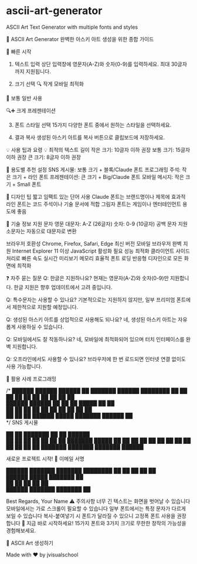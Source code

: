 # ascii-art-generator
ASCII Art Text Generator with multiple fonts and styles

📖 ASCII Art Generator
완벽한 아스키 아트 생성을 위한 종합 가이드

🚀 빠른 시작
1. 텍스트 입력
상단 입력창에 영문자(A-Z)와 숫자(0-9)를 입력하세요. 최대 30글자까지 지원됩니다.

2. 크기 선택
🔍 작게
모바일 최적화

📄 보통
일반 사용

🔍➕ 크게
프레젠테이션

3. 폰트 스타일 선택
15가지 다양한 폰트 중에서 원하는 스타일을 선택하세요.

4. 결과 복사
생성된 아스키 아트를 복사 버튼으로 클립보드에 저장하세요.


💡 사용 팁과 요령
💡 최적의 텍스트 길이
작은 크기: 10글자 이하 권장
보통 크기: 15글자 이하 권장
큰 크기: 8글자 이하 권장

📱 용도별 추천 설정
SNS 게시물: 보통 크기 + 블록/Claude 폰트
프로그래밍 주석: 작은 크기 + 라인 폰트
프레젠테이션: 큰 크기 + Big/Claude 폰트
모바일 메시지: 작은 크기 + Small 폰트

🎨 디자인 팁
짧고 임팩트 있는 단어 사용
Claude 폰트는 브랜드명이나 제목에 효과적
라인 폰트는 코드 주석이나 기술 문서에 적합
그림자 폰트는 게임이나 엔터테인먼트 용도에 좋음

🔧 기술 정보
지원 문자
영문 대문자: A-Z (26글자)
숫자: 0-9 (10글자)
공백 문자 지원
소문자는 자동으로 대문자로 변환

브라우저 호환성
Chrome, Firefox, Safari, Edge 최신 버전
모바일 브라우저 완벽 지원
Internet Explorer 11 이상
JavaScript 활성화 필요
성능 최적화
클라이언트 사이드 처리로 빠른 속도
실시간 미리보기
메모리 효율적 폰트 로딩
반응형 디자인으로 모든 화면에 최적화

❓ 자주 묻는 질문
Q: 한글은 지원하나요?
현재는 영문자(A-Z)와 숫자(0-9)만 지원합니다. 한글 지원은 향후 업데이트에서 고려 중입니다.

Q: 특수문자는 사용할 수 있나요?
기본적으로는 지원하지 않지만, 일부 프리미엄 폰트에서 제한적으로 지원할 예정입니다.

Q: 생성된 아스키 아트를 상업적으로 사용해도 되나요?
네, 생성된 아스키 아트는 자유롭게 사용하실 수 있습니다.

Q: 모바일에서도 잘 작동하나요?
네, 모바일에 최적화되어 있으며 터치 인터페이스를 완벽 지원합니다.

Q: 오프라인에서도 사용할 수 있나요?
브라우저에 한 번 로드되면 인터넷 연결 없이도 사용 가능합니다.

🎯 활용 사례
프로그래밍

/*
██████  ██████   ██████       ██ ███████  ██████ ████████ 
██   ██ ██   ██ ██    ██      ██ ██      ██         ██    
██████  ██████  ██    ██      ██ █████   ██         ██    
██      ██   ██ ██    ██ ██   ██ ██      ██         ██    
██      ██   ██  ██████   █████  ███████  ██████    ██    
*/
SNS 게시물

██   ██ ███████ ██      ██       ██████  
██   ██ ██      ██      ██      ██    ██ 
███████ █████   ██      ██      ██    ██ 
██   ██ ██      ██      ██      ██    ██ 
██   ██ ███████ ███████ ███████  ██████  

새로운 프로젝트 시작! 🚀
이메일 서명

██████ ███████ ███████ ████████ 
██   ██ ██      ██         ██    
██████  █████   ███████    ██    
██   ██ ██           ██    ██    
██████  ███████ ███████    ██    

Best Regards, Your Name
⚠️ 주의사항
너무 긴 텍스트는 화면을 벗어날 수 있습니다
모바일에서는 가로 스크롤이 필요할 수 있습니다
일부 폰트에서는 특정 문자가 다르게 보일 수 있습니다
복사-붙여넣기 시 폰트가 달라질 수 있으니 고정폭 폰트 사용을 권장합니다
🎉 지금 바로 시작하세요!
15가지 폰트와 3가지 크기로 무한한 창작의 가능성을 경험해보세요.


🎨 ASCII Art 생성하기

Made with ❤️ by jvisualschool
